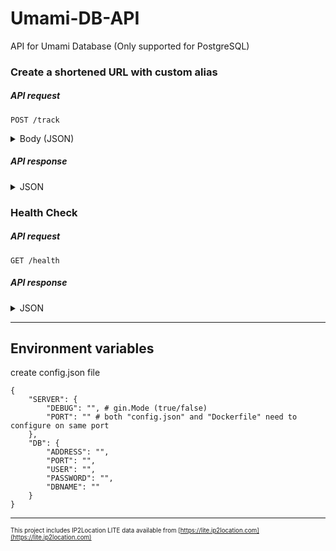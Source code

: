 # Umami-DB-API

API for Umami Database (Only supported for PostgreSQL)

</details>

### Create a shortened URL with custom alias

##### API request

`POST /track`

<details>
<summary>Body (JSON)</summary>

```json
{
    "websiteName": "[umami-website-name]", #required
    "hostname": "[umami-website-domain]", #required
    "ip": "[request-ip]",
    "userAgent": "[request-user-agent]",
    "url": "[request-path]"
}
```

</details>

##### API response

<details>
<summary>JSON</summary>

```json
{
  "status": "success",
  "response": "Save successfully."
}
```

</details>

</details>

### Health Check

##### API request

`GET /health`

##### API response

<details>
<summary>JSON</summary>

```json
{
  "Status": "success",
  "Response": "OK"
}
```

</details>

---

## Environment variables

create config.json file

```
{
    "SERVER": {
        "DEBUG": "", # gin.Mode (true/false)
        "PORT": "" # both "config.json" and "Dockerfile" need to configure on same port
    },
    "DB": {
        "ADDRESS": "",
        "PORT": "",
        "USER": "",
        "PASSWORD": "",
        "DBNAME": ""
    }
}
```

---

<sub><sup>
This project includes IP2Location LITE data available from [https://lite.ip2location.com](https://lite.ip2location.com)
</sup></sub>
